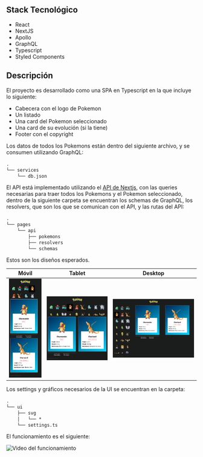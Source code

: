 ## Stack Tecnológico

* React
* NextJS
* Apollo
* GraphQL
* Typescript
* Styled Components

## Descripción

El proyecto es desarrollado como una SPA en Typescript en la que incluye lo siguiente:

* Cabecera con el logo de Pokemon
* Un listado
* Una card del Pokemon seleccionado
* Una card de su evolución (si la tiene)
* Footer con el copyright

Los datos de todos los Pokemons están dentro del siguiente archivo, y se consumen utilizando GraphQL:

```
.
└── services
    └── db.json
```

El API está implementado utilizando el [API de Nextjs](https://nextjs.org/docs/api-routes/introduction), con las queries necesarias para traer todos los Pokemons y el Pokemon seleccionado, dentro de la siguiente carpeta se encuentran los schemas de GraphQL, los resolvers, que son los que se comunican con el API, y las rutas del API:

```
.
└── pages
    └── api
        ├── pokemons
        ├── resolvers
        └── schemas
```

Estos son los diseños esperados.

| Móvil | Tablet | Desktop |
|---|---|---|
| ![Diseño en móvil](docs/mobile.png) | ![Diseño en tablet](docs/tablet.png) | ![Diseño en desktop](docs/desktop.png) |

Los settings y gráficos necesarios de la UI se encuentran en la carpeta:

```
.
└── ui
    ├── svg
    │   └── *
    └── settings.ts
```

El funcionamiento es el siguiente:

![Video del funcionamiento](docs/function.gif)
